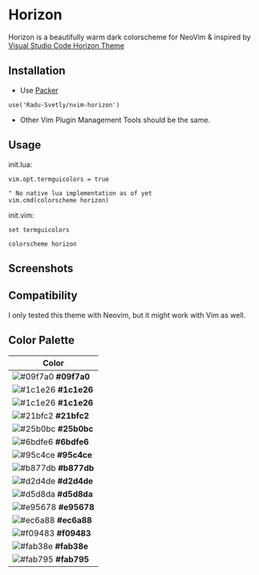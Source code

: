# Horizon

Horizon is a beautifully warm dark colorscheme for NeoVim & inspired by [Visual Studio Code Horizon Theme](https://marketplace.visualstudio.com/items?itemName=jolaleye.horizon-theme-vscode)

## Installation

- Use [Packer](https://github.com/wbthomason/packer.nvim)

```
use('Radu-Svetly/nvim-horizon')
```

- Other Vim Plugin Management Tools should be the same.

## Usage

init.lua:

```vim
vim.opt.termguicolors = true

" No native lua implementation as of yet
vim.cmd(colorscheme horizon)  
```

init.vim:

```vim
set termguicolors

colorscheme horizon
```

## Screenshots



## Compatibility

I only tested this theme with Neovim, but it might work with Vim as well.

## Color Palette

| Color                                                                |
| -------------------------------------------------------------------- |
| ![#09f7a0](https://placehold.it/15/09f7a0/000000?text=+) **#09f7a0** |
| ![#1c1e26](https://placehold.it/15/1c1e26/000000?text=+) **#1c1e26** |
| ![#1c1e26](https://placehold.it/15/1c1e26/000000?text=+) **#1c1e26** |
| ![#21bfc2](https://placehold.it/15/21bfc2/000000?text=+) **#21bfc2** |
| ![#25b0bc](https://placehold.it/15/25b0bc/000000?text=+) **#25b0bc** |
| ![#6bdfe6](https://placehold.it/15/6bdfe6/000000?text=+) **#6bdfe6** |
| ![#95c4ce](https://placehold.it/15/95c4ce/000000?text=+) **#95c4ce** |
| ![#b877db](https://placehold.it/15/b877db/000000?text=+) **#b877db** |
| ![#d2d4de](https://placehold.it/15/d2d4de/000000?text=+) **#d2d4de** |
| ![#d5d8da](https://placehold.it/15/d5d8da/000000?text=+) **#d5d8da** |
| ![#e95678](https://placehold.it/15/e95678/000000?text=+) **#e95678** |
| ![#ec6a88](https://placehold.it/15/ec6a88/000000?text=+) **#ec6a88** |
| ![#f09483](https://placehold.it/15/f09483/000000?text=+) **#f09483** |
| ![#fab38e](https://placehold.it/15/fab38e/000000?text=+) **#fab38e** |
| ![#fab795](https://placehold.it/15/fab795/000000?text=+) **#fab795** |
